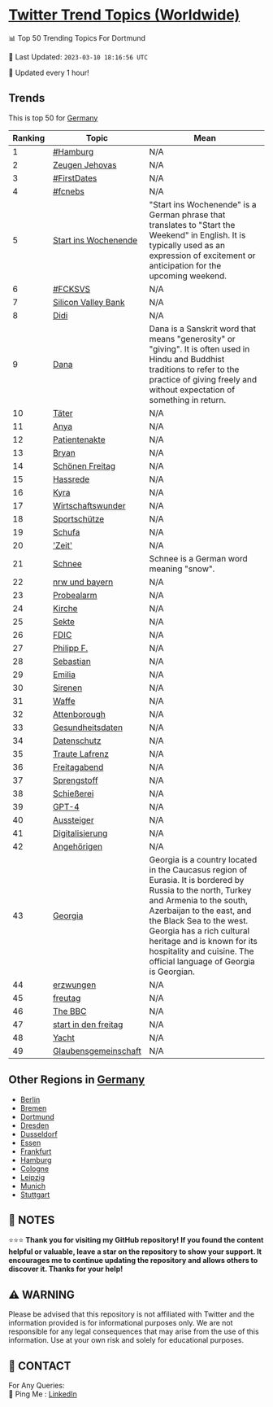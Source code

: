 [Twitter Trend Topics (Worldwide)](https://github.com/ErcinDedeoglu/Twitter-Trend-Topics)
==========


📊 Top 50 Trending Topics For Dortmund

📆 Last Updated: `2023-03-10 18:16:56 UTC`

🔧 Updated every 1 hour!


## Trends

This is top 50 for [Germany](</Germany>)

| Ranking | Topic | Mean |
| ------- | ------------ | ------------ |
| 1 | [#Hamburg](http://twitter.com/search?q=%23Hamburg) | N/A |
| 2 | [Zeugen Jehovas](http://twitter.com/search?q=Zeugen+Jehovas) | N/A |
| 3 | [#FirstDates](http://twitter.com/search?q=%23FirstDates) | N/A |
| 4 | [#fcnebs](http://twitter.com/search?q=%23fcnebs) | N/A |
| 5 | [Start ins Wochenende](http://twitter.com/search?q=Start+ins+Wochenende) | "Start ins Wochenende" is a German phrase that translates to "Start the Weekend" in English. It is typically used as an expression of excitement or anticipation for the upcoming weekend. |
| 6 | [#FCKSVS](http://twitter.com/search?q=%23FCKSVS) | N/A |
| 7 | [Silicon Valley Bank](http://twitter.com/search?q=Silicon+Valley+Bank) | N/A |
| 8 | [Didi](http://twitter.com/search?q=Didi) | N/A |
| 9 | [Dana](http://twitter.com/search?q=Dana) | Dana is a Sanskrit word that means "generosity" or "giving". It is often used in Hindu and Buddhist traditions to refer to the practice of giving freely and without expectation of something in return. |
| 10 | [Täter](http://twitter.com/search?q=T%c3%a4ter) | N/A |
| 11 | [Anya](http://twitter.com/search?q=Anya) | N/A |
| 12 | [Patientenakte](http://twitter.com/search?q=Patientenakte) | N/A |
| 13 | [Bryan](http://twitter.com/search?q=Bryan) | N/A |
| 14 | [Schönen Freitag](http://twitter.com/search?q=Sch%c3%b6nen+Freitag) | N/A |
| 15 | [Hassrede](http://twitter.com/search?q=Hassrede) | N/A |
| 16 | [Kyra](http://twitter.com/search?q=Kyra) | N/A |
| 17 | [Wirtschaftswunder](http://twitter.com/search?q=Wirtschaftswunder) | N/A |
| 18 | [Sportschütze](http://twitter.com/search?q=Sportsch%c3%bctze) | N/A |
| 19 | [Schufa](http://twitter.com/search?q=Schufa) | N/A |
| 20 | ['Zeit'](http://twitter.com/search?q=%27Zeit%27) | N/A |
| 21 | [Schnee](http://twitter.com/search?q=Schnee) | Schnee is a German word meaning "snow". |
| 22 | [nrw und bayern](http://twitter.com/search?q=nrw+und+bayern) | N/A |
| 23 | [Probealarm](http://twitter.com/search?q=Probealarm) | N/A |
| 24 | [Kirche](http://twitter.com/search?q=Kirche) | N/A |
| 25 | [Sekte](http://twitter.com/search?q=Sekte) | N/A |
| 26 | [FDIC](http://twitter.com/search?q=FDIC) | N/A |
| 27 | [Philipp F.](http://twitter.com/search?q=Philipp+F.) | N/A |
| 28 | [Sebastian](http://twitter.com/search?q=Sebastian) | N/A |
| 29 | [Emilia](http://twitter.com/search?q=Emilia) | N/A |
| 30 | [Sirenen](http://twitter.com/search?q=Sirenen) | N/A |
| 31 | [Waffe](http://twitter.com/search?q=Waffe) | N/A |
| 32 | [Attenborough](http://twitter.com/search?q=Attenborough) | N/A |
| 33 | [Gesundheitsdaten](http://twitter.com/search?q=Gesundheitsdaten) | N/A |
| 34 | [Datenschutz](http://twitter.com/search?q=Datenschutz) | N/A |
| 35 | [Traute Lafrenz](http://twitter.com/search?q=Traute+Lafrenz) | N/A |
| 36 | [Freitagabend](http://twitter.com/search?q=Freitagabend) | N/A |
| 37 | [Sprengstoff](http://twitter.com/search?q=Sprengstoff) | N/A |
| 38 | [Schießerei](http://twitter.com/search?q=Schie%c3%9ferei) | N/A |
| 39 | [GPT-4](http://twitter.com/search?q=GPT-4) | N/A |
| 40 | [Aussteiger](http://twitter.com/search?q=Aussteiger) | N/A |
| 41 | [Digitalisierung](http://twitter.com/search?q=Digitalisierung) | N/A |
| 42 | [Angehörigen](http://twitter.com/search?q=Angeh%c3%b6rigen) | N/A |
| 43 | [Georgia](http://twitter.com/search?q=Georgia) | Georgia is a country located in the Caucasus region of Eurasia. It is bordered by Russia to the north, Turkey and Armenia to the south, Azerbaijan to the east, and the Black Sea to the west. Georgia has a rich cultural heritage and is known for its hospitality and cuisine. The official language of Georgia is Georgian. |
| 44 | [erzwungen](http://twitter.com/search?q=erzwungen) | N/A |
| 45 | [freutag](http://twitter.com/search?q=freutag) | N/A |
| 46 | [The BBC](http://twitter.com/search?q=The+BBC) | N/A |
| 47 | [start in den freitag](http://twitter.com/search?q=start+in+den+freitag) | N/A |
| 48 | [Yacht](http://twitter.com/search?q=Yacht) | N/A |
| 49 | [Glaubensgemeinschaft](http://twitter.com/search?q=Glaubensgemeinschaft) | N/A |



## Other Regions in [Germany](</Germany>)

* [Berlin](</Germany/Berlin.md>)
* [Bremen](</Germany/Bremen.md>)
* [Dortmund](</Germany/Dortmund.md>)
* [Dresden](</Germany/Dresden.md>)
* [Dusseldorf](</Germany/Dusseldorf.md>)
* [Essen](</Germany/Essen.md>)
* [Frankfurt](</Germany/Frankfurt.md>)
* [Hamburg](</Germany/Hamburg.md>)
* [Cologne](</Germany/Cologne.md>)
* [Leipzig](</Germany/Leipzig.md>)
* [Munich](</Germany/Munich.md>)
* [Stuttgart](</Germany/Stuttgart.md>)



## 📝 NOTES

⭐⭐⭐ **Thank you for visiting my GitHub repository! If you found the content helpful or valuable, leave a star on the repository to show your support. It encourages me to continue updating the repository and allows others to discover it. Thanks for your help!**


## ⚠️ WARNING

Please be advised that this repository is not affiliated with Twitter and the information provided is for informational purposes only. We are not responsible for any legal consequences that may arise from the use of this information. Use at your own risk and solely for educational purposes.


## 📨 CONTACT

 For Any Queries:  
            🏓 Ping Me : [LinkedIn](https://www.linkedin.com/in/ercindedeoglu/)
